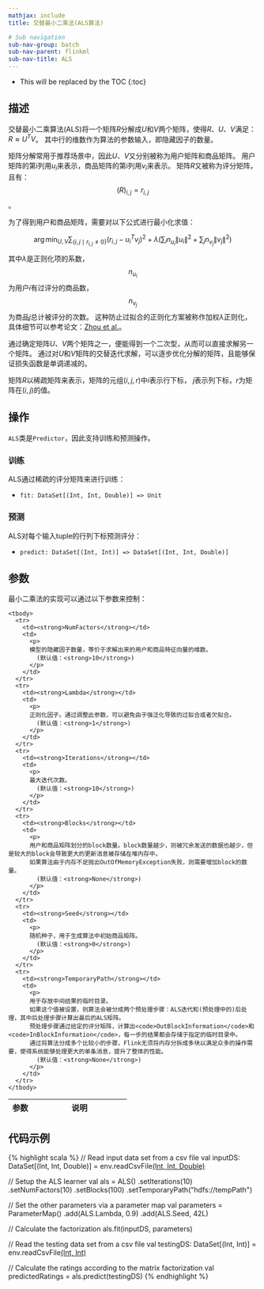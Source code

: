 ```yaml
---
mathjax: include
title: 交替最小二乘法(ALS算法)

# Sub navigation
sub-nav-group: batch
sub-nav-parent: flinkml
sub-nav-title: ALS
---
```

<!--
Licensed to the Apache Software Foundation (ASF) under one
or more contributor license agreements.  See the NOTICE file
distributed with this work for additional information
regarding copyright ownership.  The ASF licenses this file
to you under the Apache License, Version 2.0 (the
"License"); you may not use this file except in compliance
with the License.  You may obtain a copy of the License at

  http://www.apache.org/licenses/LICENSE-2.0

Unless required by applicable law or agreed to in writing,
software distributed under the License is distributed on an
"AS IS" BASIS, WITHOUT WARRANTIES OR CONDITIONS OF ANY
KIND, either express or implied.  See the License for the
specific language governing permissions and limitations
under the License.
-->

* This will be replaced by the TOC
{:toc}

## 描述

交替最小二乘算法(ALS)将一个矩阵$R$分解成$U$和$V$两个矩阵，使得$R$、$U$、$V$满足：$R \approx U^TV$。
其中行的维数作为算法的参数输入，即隐藏因子的数量。

矩阵分解常用于推荐场景中，因此$U$、$V$又分别被称为用户矩阵和商品矩阵。
用户矩阵的第i列用$u_i$来表示，商品矩阵的第i列用$v_i$来表示。
矩阵$R$又被称为评分矩阵，且有：$$(R)_{i,j} = r_{i,j}$$。

为了得到用户和商品矩阵，需要对以下公式进行最小化求值：

$$\arg\min_{U,V} \sum_{\{i,j\mid r_{i,j} \not= 0\}} \left(r_{i,j} - u_{i}^Tv_{j}\right)^2 + 
\lambda \left(\sum_{i} n_{u_i} \left\lVert u_i \right\rVert^2 + \sum_{j} n_{v_j} \left\lVert v_j \right\rVert^2 \right)$$

其中$\lambda$是正则化项的系数，$$n_{u_i}$$为用户$i$有过评分的商品数，$$n_{v_j}$$为商品$j$总计被评分的次数。
这种防止过拟合的正则化方案被称作加权$\lambda$正则化，具体细节可以参考论文：[Zhou et al.](http://dx.doi.org/10.1007/978-3-540-68880-8_32)。

通过确定矩阵$U$、$V$两个矩阵之一，便能得到一个二次型，从而可以直接求解另一个矩阵。
通过对$U$和$V$矩阵的交替迭代求解，可以逐步优化分解的矩阵，且能够保证损失函数是单调递减的。

矩阵$R$以稀疏矩阵来表示，矩阵的元组$(i, j, r)$中$i$表示行下标， $j$表示列下标，$r$为矩阵在$(i,j)$的值。

## 操作

`ALS`类是`Predictor`，因此支持训练和预测操作。

### 训练

ALS通过稀疏的评分矩阵来进行训练：
* `fit: DataSet[(Int, Int, Double)] => Unit` 

### 预测

ALS对每个输入tuple的行列下标预测评分： 

* `predict: DataSet[(Int, Int)] => DataSet[(Int, Int, Double)]`

## 参数

最小二乘法的实现可以通过以下参数来控制：

   <table class="table table-bordered">
    <thead>
      <tr>
        <th class="text-left" style="width: 20%">参数</th>
        <th class="text-center">说明</th>
      </tr>
    </thead>

    <tbody>
      <tr>
        <td><strong>NumFactors</strong></td>
        <td>
          <p>
          模型的隐藏因子数量，等价于求解出来的用户和商品特征向量的维数。
            (默认值：<strong>10</strong>)
          </p>
        </td>
      </tr>
      <tr>
        <td><strong>Lambda</strong></td>
        <td>
          <p>
          正则化因子。通过调整此参数，可以避免由于强泛化导致的过拟合或者欠拟合。
            (默认值：<strong>1</strong>)
          </p>
        </td>
      </tr>
      <tr>
        <td><strong>Iterations</strong></td>
        <td>
          <p>
          最大迭代次数。
            (默认值：<strong>10</strong>)
          </p>
        </td>
      </tr>
      <tr>
        <td><strong>Blocks</strong></td>
        <td>
          <p>
          用户和商品矩阵划分的block数量。block数量越少，则被冗余发送的数据也越少，但是较大的block会导致更大的更新消息被存储在堆内存中。
          如果算法由于内存不足抛出OutOfMemoryException失败，则需要增加block的数量。
            (默认值：<strong>None</strong>)
          </p>
        </td>
      </tr>
      <tr>
        <td><strong>Seed</strong></td>
        <td>
          <p>
          随机种子，用于生成算法中初始商品矩阵。
            (默认值：<strong>0</strong>)
          </p>
        </td>
      </tr>
      <tr>
        <td><strong>TemporaryPath</strong></td>
        <td>
          <p>
          用于存放中间结果的临时目录。
          如果这个值被设置，则算法会被分成两个预处理步骤：ALS迭代和(预处理中的)后处理，其中后处理步骤计算出最后的ALS矩阵。
          预处理步骤通过给定的评分矩阵，计算出<code>OutBlockInformation</code>和<code>InBlockInformation</code>，每一步的结果都会存储于指定的临时目录中。
          通过将算法分成多个比较小的步骤，Flink无须将内存分拆成多块以满足众多的操作需要，使得系统能够处理更大的单条消息，提升了整体的性能。
            (默认值：<strong>None</strong>)
          </p>
        </td>
      </tr>
    </tbody>
  </table>

## 代码示例

{% highlight scala %}
// Read input data set from a csv file
val inputDS: DataSet[(Int, Int, Double)] = env.readCsvFile[(Int, Int, Double)](
  pathToTrainingFile)

// Setup the ALS learner
val als = ALS()
.setIterations(10)
.setNumFactors(10)
.setBlocks(100)
.setTemporaryPath("hdfs://tempPath")

// Set the other parameters via a parameter map
val parameters = ParameterMap()
.add(ALS.Lambda, 0.9)
.add(ALS.Seed, 42L)

// Calculate the factorization
als.fit(inputDS, parameters)

// Read the testing data set from a csv file
val testingDS: DataSet[(Int, Int)] = env.readCsvFile[(Int, Int)](pathToData)

// Calculate the ratings according to the matrix factorization
val predictedRatings = als.predict(testingDS)
{% endhighlight %}

